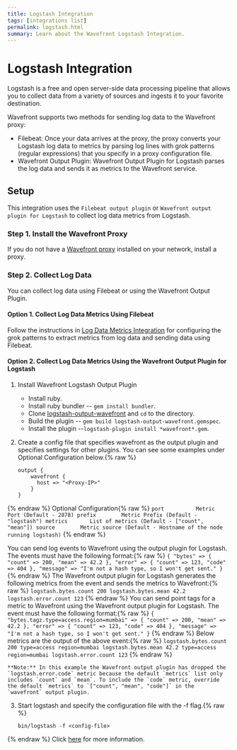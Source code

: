 ```yaml
---
title: Logstash Integration
tags: [integrations list]
permalink: logstash.html
summary: Learn about the Wavefront Logstash Integration.
---
```

# Logstash Integration

Logstash is a free and open server-side data processing pipeline that allows you to collect data from a variety of sources and ingests it to your favorite destination.

Wavefront supports two methods for sending log data to the Wavefront proxy:
 - Filebeat: Once your data arrives at the proxy, the proxy converts your Logstash log data to metrics by parsing log lines with grok patterns (regular expressions) that you specify in a proxy configuration file.
 - Wavefront Output Plugin: Wavefront Output Plugin for Logstash parses the log data and sends it as metrics to the Wavefront service.

## Setup



This integration uses the `Filebeat output plugin` or `Wavefront output plugin for Logstash` to collect log data metrics from Logstash.

### Step 1. Install the Wavefront Proxy

If you do not have a [Wavefront proxy](https://docs.wavefront.com/proxies.html) installed on your network, install a proxy.

### Step 2. Collect Log Data
You can collect log data using Filebeat or using the Wavefront Output Plugin.

#### Option 1. Collect Log Data Metrics Using Filebeat

Follow the instructions in [Log Data Metrics Integration](https://docs.wavefront.com/integrations_log_data.html) for configuring the grok patterns to extract metrics from log data and sending data using Filebeat.

#### Option 2. Collect Log Data Metrics Using the Wavefront Output Plugin for Logstash

1. Install Wavefront Logstash Output Plugin
    - Install ruby.
    - Install ruby bundler -- `gem install bundler`.
    - Clone [logstash-output-wavefront](https://github.com/wavefrontHQ/logstash-output-wavefront) and `cd` to the directory.
    - Build the plugin -- `gem build logstash-output-wavefront.gemspec`.
    - Install the plugin --`logstash-plugin install *wavefront*.gem`.


2. Create a config file that specifies wavefront as the output plugin and specifies settings for other plugins. You can see some examples under Optional Configuration below.{% raw %}
    ```
    output {
        wavefront {
          host => "<Proxy-IP>"
        }
    }
    ```
{% endraw %}
    Optional Configuration{% raw %}
    ```
      port          Metric Port (Default - 2878)
      prefix        Metric Prefix (Default - "logstash")
      metrics       List of metrics (Default - ["count", "mean"])
      source        Metric source (Default - Hostname of the node running logstash)
    ```
{% endraw %}

   You can send log events to Wavefront using the output plugin for Logstash. The events must have the following format:{% raw %}
    ```
    {
       "bytes" => {
         "count" => 200,
         "mean" => 42.2
       },
       "error" => {
         "count" => 123,
         "code" => 404
       },
       "message" => "I'm not a hash type, so I won't get sent."
     }
    ```
{% endraw %}
    The Wavefront output plugin for Logstash generates the following metrics from the event and sends the metrics to Wavefront:{% raw %}
    ```
    logstash.bytes.count 200
    logstash.bytes.mean 42.2
    logstash.error.count 123
    ```
{% endraw %}
    You can send point tags for a metric to Wavefront using the Wavefront output plugin for Logstash. The event must have the following format:{% raw %}
    ```
    {
       "bytes.tagz.type=access.region=mumbai" => {
         "count" => 200,
         "mean" => 42.2
       },
       "error" => {
         "count" => 123,
         "code" => 404
       },
       "message" => "I'm not a hash type, so I won't get sent."
     }
    ```
{% endraw %}
    Below metrics are the output of the above event:{% raw %}
    ```
    logstash.bytes.count 200 type=access region=mumbai
    logstash.bytes.mean 42.2 type=access region=mumbai
    logstash.error.count 123
    ```
{% endraw %}
    
    **Note:** In this example the Wavefront output plugin has dropped the `logstash.error.code` metric because the default `metrics` list only includes `count` and `mean`. To include the `code` metric, override the default `metrics` to `["count", "mean", "code"]` in the `wavefront` output plugin.


3. Start logstash and specify the configuration file with the -f flag.{% raw %}
    ```
    bin/logstash -f <config-file>
    ```
{% endraw %}
Click [here](https://github.com/wavefrontHQ/logstash-output-wavefront) for more information.

